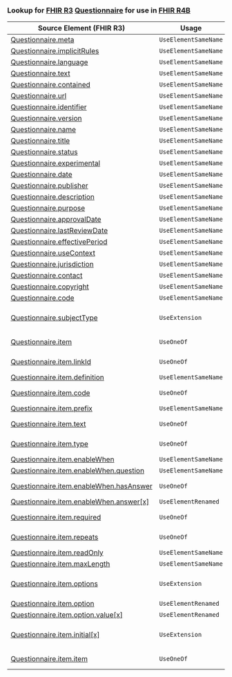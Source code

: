 ### Lookup for [FHIR R3](https://hl7.org/fhir/STU3/) [Questionnaire](https://hl7.org/fhir/STU3/Questionnaire.html) for use in [FHIR R4B](https://hl7.org/fhir/R4B/)

| Source Element (FHIR R3) | Usage | Target |
| -------------- | ----- | ------ |
| [Questionnaire.meta](https://hl7.org/fhir/STU3/Questionnaire.html#resource) | `UseElementSameName` | [Questionnaire.meta](https://hl7.org/fhir/R4B/Questionnaire.html#resource) |
| [Questionnaire.implicitRules](https://hl7.org/fhir/STU3/Questionnaire.html#resource) | `UseElementSameName` | [Questionnaire.implicitRules](https://hl7.org/fhir/R4B/Questionnaire.html#resource) |
| [Questionnaire.language](https://hl7.org/fhir/STU3/Questionnaire.html#resource) | `UseElementSameName` | [Questionnaire.language](https://hl7.org/fhir/R4B/Questionnaire.html#resource) |
| [Questionnaire.text](https://hl7.org/fhir/STU3/Questionnaire.html#resource) | `UseElementSameName` | [Questionnaire.text](https://hl7.org/fhir/R4B/Questionnaire.html#resource) |
| [Questionnaire.contained](https://hl7.org/fhir/STU3/Questionnaire.html#resource) | `UseElementSameName` | [Questionnaire.contained](https://hl7.org/fhir/R4B/Questionnaire.html#resource) |
| [Questionnaire.url](https://hl7.org/fhir/STU3/Questionnaire.html#resource) | `UseElementSameName` | [Questionnaire.url](https://hl7.org/fhir/R4B/Questionnaire.html#resource) |
| [Questionnaire.identifier](https://hl7.org/fhir/STU3/Questionnaire.html#resource) | `UseElementSameName` | [Questionnaire.identifier](https://hl7.org/fhir/R4B/Questionnaire.html#resource) |
| [Questionnaire.version](https://hl7.org/fhir/STU3/Questionnaire.html#resource) | `UseElementSameName` | [Questionnaire.version](https://hl7.org/fhir/R4B/Questionnaire.html#resource) |
| [Questionnaire.name](https://hl7.org/fhir/STU3/Questionnaire.html#resource) | `UseElementSameName` | [Questionnaire.name](https://hl7.org/fhir/R4B/Questionnaire.html#resource) |
| [Questionnaire.title](https://hl7.org/fhir/STU3/Questionnaire.html#resource) | `UseElementSameName` | [Questionnaire.title](https://hl7.org/fhir/R4B/Questionnaire.html#resource) |
| [Questionnaire.status](https://hl7.org/fhir/STU3/Questionnaire.html#resource) | `UseElementSameName` | [Questionnaire.status](https://hl7.org/fhir/R4B/Questionnaire.html#resource) |
| [Questionnaire.experimental](https://hl7.org/fhir/STU3/Questionnaire.html#resource) | `UseElementSameName` | [Questionnaire.experimental](https://hl7.org/fhir/R4B/Questionnaire.html#resource) |
| [Questionnaire.date](https://hl7.org/fhir/STU3/Questionnaire.html#resource) | `UseElementSameName` | [Questionnaire.date](https://hl7.org/fhir/R4B/Questionnaire.html#resource) |
| [Questionnaire.publisher](https://hl7.org/fhir/STU3/Questionnaire.html#resource) | `UseElementSameName` | [Questionnaire.publisher](https://hl7.org/fhir/R4B/Questionnaire.html#resource) |
| [Questionnaire.description](https://hl7.org/fhir/STU3/Questionnaire.html#resource) | `UseElementSameName` | [Questionnaire.description](https://hl7.org/fhir/R4B/Questionnaire.html#resource) |
| [Questionnaire.purpose](https://hl7.org/fhir/STU3/Questionnaire.html#resource) | `UseElementSameName` | [Questionnaire.purpose](https://hl7.org/fhir/R4B/Questionnaire.html#resource) |
| [Questionnaire.approvalDate](https://hl7.org/fhir/STU3/Questionnaire.html#resource) | `UseElementSameName` | [Questionnaire.approvalDate](https://hl7.org/fhir/R4B/Questionnaire.html#resource) |
| [Questionnaire.lastReviewDate](https://hl7.org/fhir/STU3/Questionnaire.html#resource) | `UseElementSameName` | [Questionnaire.lastReviewDate](https://hl7.org/fhir/R4B/Questionnaire.html#resource) |
| [Questionnaire.effectivePeriod](https://hl7.org/fhir/STU3/Questionnaire.html#resource) | `UseElementSameName` | [Questionnaire.effectivePeriod](https://hl7.org/fhir/R4B/Questionnaire.html#resource) |
| [Questionnaire.useContext](https://hl7.org/fhir/STU3/Questionnaire.html#resource) | `UseElementSameName` | [Questionnaire.useContext](https://hl7.org/fhir/R4B/Questionnaire.html#resource) |
| [Questionnaire.jurisdiction](https://hl7.org/fhir/STU3/Questionnaire.html#resource) | `UseElementSameName` | [Questionnaire.jurisdiction](https://hl7.org/fhir/R4B/Questionnaire.html#resource) |
| [Questionnaire.contact](https://hl7.org/fhir/STU3/Questionnaire.html#resource) | `UseElementSameName` | [Questionnaire.contact](https://hl7.org/fhir/R4B/Questionnaire.html#resource) |
| [Questionnaire.copyright](https://hl7.org/fhir/STU3/Questionnaire.html#resource) | `UseElementSameName` | [Questionnaire.copyright](https://hl7.org/fhir/R4B/Questionnaire.html#resource) |
| [Questionnaire.code](https://hl7.org/fhir/STU3/Questionnaire.html#resource) | `UseElementSameName` | [Questionnaire.code](https://hl7.org/fhir/R4B/Questionnaire.html#resource) |
| [Questionnaire.subjectType](https://hl7.org/fhir/STU3/Questionnaire.html#resource) | `UseExtension` | [http://hl7.org/fhir/3.0/StructureDefinition/extension-Questionnaire.subjectType](StructureDefinition-ext-R3-Questionnaire.subjectType.html) |
| [Questionnaire.item](https://hl7.org/fhir/STU3/Questionnaire.html#resource) | `UseOneOf` | [Questionnaire.item](https://hl7.org/fhir/R4B/Questionnaire.html#resource)<br />[Questionnaire.item](https://hl7.org/fhir/R4B/Questionnaire.html#resource) |
| [Questionnaire.item.linkId](https://hl7.org/fhir/STU3/Questionnaire.html#resource) | `UseOneOf` | [Questionnaire.item.linkId](https://hl7.org/fhir/R4B/Questionnaire.html#resource)<br />[Questionnaire.item.linkId](https://hl7.org/fhir/R4B/Questionnaire.html#resource) |
| [Questionnaire.item.definition](https://hl7.org/fhir/STU3/Questionnaire.html#resource) | `UseElementSameName` | [Questionnaire.item.definition](https://hl7.org/fhir/R4B/Questionnaire.html#resource) |
| [Questionnaire.item.code](https://hl7.org/fhir/STU3/Questionnaire.html#resource) | `UseOneOf` | [Questionnaire.item.code](https://hl7.org/fhir/R4B/Questionnaire.html#resource)<br />[Questionnaire.item.code](https://hl7.org/fhir/R4B/Questionnaire.html#resource) |
| [Questionnaire.item.prefix](https://hl7.org/fhir/STU3/Questionnaire.html#resource) | `UseElementSameName` | [Questionnaire.item.prefix](https://hl7.org/fhir/R4B/Questionnaire.html#resource) |
| [Questionnaire.item.text](https://hl7.org/fhir/STU3/Questionnaire.html#resource) | `UseOneOf` | [Questionnaire.item.text](https://hl7.org/fhir/R4B/Questionnaire.html#resource)<br />[Questionnaire.item.text](https://hl7.org/fhir/R4B/Questionnaire.html#resource) |
| [Questionnaire.item.type](https://hl7.org/fhir/STU3/Questionnaire.html#resource) | `UseOneOf` | [Questionnaire.item.type](https://hl7.org/fhir/R4B/Questionnaire.html#resource)<br />[Questionnaire.item.type](https://hl7.org/fhir/R4B/Questionnaire.html#resource) |
| [Questionnaire.item.enableWhen](https://hl7.org/fhir/STU3/Questionnaire.html#resource) | `UseElementSameName` | [Questionnaire.item.enableWhen](https://hl7.org/fhir/R4B/Questionnaire.html#resource) |
| [Questionnaire.item.enableWhen.question](https://hl7.org/fhir/STU3/Questionnaire.html#resource) | `UseElementSameName` | [Questionnaire.item.enableWhen.question](https://hl7.org/fhir/R4B/Questionnaire.html#resource) |
| [Questionnaire.item.enableWhen.hasAnswer](https://hl7.org/fhir/STU3/Questionnaire.html#resource) | `UseOneOf` | [Questionnaire.item.enableWhen.operator](https://hl7.org/fhir/R4B/Questionnaire.html#resource)<br />[Questionnaire.item.enableWhen.answer[x]](https://hl7.org/fhir/R4B/Questionnaire.html#resource) |
| [Questionnaire.item.enableWhen.answer[x]](https://hl7.org/fhir/STU3/Questionnaire.html#resource) | `UseElementRenamed` | [Questionnaire.item.enableWhen.operator](https://hl7.org/fhir/R4B/Questionnaire.html#resource) |
| [Questionnaire.item.required](https://hl7.org/fhir/STU3/Questionnaire.html#resource) | `UseOneOf` | [Questionnaire.item.required](https://hl7.org/fhir/R4B/Questionnaire.html#resource)<br />[Questionnaire.item.required](https://hl7.org/fhir/R4B/Questionnaire.html#resource) |
| [Questionnaire.item.repeats](https://hl7.org/fhir/STU3/Questionnaire.html#resource) | `UseOneOf` | [Questionnaire.item.repeats](https://hl7.org/fhir/R4B/Questionnaire.html#resource)<br />[Questionnaire.item.repeats](https://hl7.org/fhir/R4B/Questionnaire.html#resource) |
| [Questionnaire.item.readOnly](https://hl7.org/fhir/STU3/Questionnaire.html#resource) | `UseElementSameName` | [Questionnaire.item.readOnly](https://hl7.org/fhir/R4B/Questionnaire.html#resource) |
| [Questionnaire.item.maxLength](https://hl7.org/fhir/STU3/Questionnaire.html#resource) | `UseElementSameName` | [Questionnaire.item.maxLength](https://hl7.org/fhir/R4B/Questionnaire.html#resource) |
| [Questionnaire.item.options](https://hl7.org/fhir/STU3/Questionnaire.html#resource) | `UseExtension` | [http://hl7.org/fhir/3.0/StructureDefinition/extension-Questionnaire.item.options](StructureDefinition-ext-R3-Questionnaire.it.options.html) |
| [Questionnaire.item.option](https://hl7.org/fhir/STU3/Questionnaire.html#resource) | `UseElementRenamed` | [Questionnaire.item.answerOption](https://hl7.org/fhir/R4B/Questionnaire.html#resource) |
| [Questionnaire.item.option.value[x]](https://hl7.org/fhir/STU3/Questionnaire.html#resource) | `UseElementRenamed` | [Questionnaire.item.answerOption.value[x]](https://hl7.org/fhir/R4B/Questionnaire.html#resource) |
| [Questionnaire.item.initial[x]](https://hl7.org/fhir/STU3/Questionnaire.html#resource) | `UseExtension` | [http://hl7.org/fhir/3.0/StructureDefinition/extension-Questionnaire.item.initial](StructureDefinition-ext-R3-Questionnaire.it.initial.html) |
| [Questionnaire.item.item](https://hl7.org/fhir/STU3/Questionnaire.html#resource) | `UseOneOf` | [Questionnaire.item.item](https://hl7.org/fhir/R4B/Questionnaire.html#resource)<br />[Questionnaire.item.item](https://hl7.org/fhir/R4B/Questionnaire.html#resource) |

